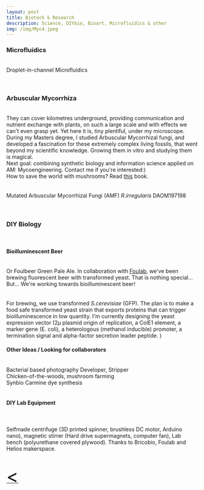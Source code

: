 ```yaml
---
layout: post
title: Biotech & Research
description: Science, DIYbio, Bioart, Microfluidics & other
img: /img/Myc4.jpeg
---
```

<h3>Microfluidics</h3>
<br>
<div class="img_row">
	<img class="col two" src="{{ site.baseurl }}/img/microfluidics.gif" alt="" title=""/>
</div>
<div class="col three caption">
	Droplet-in-channel Microfluidics
</div>
<br>
<br>
<h3>Arbuscular Mycorrhiza</h3>
<br>
They can cover kilometres  underground,
 providing communication and nutrient exchange with plants,
 on such a large scale and with effects we can't even grasp yet.
 Yet here it is, tiny plentiful, under my microscope.
 <br>
 During my Masters degree, I studied Arbuscular Mycorrhizal fungi, and developed a fascination for these extremely complex living fossils, that went beyond my scientific knowledge. Growing them in vitro and studying them is magical.
<br>
Next goal: combining synthetic biology and information science applied on AM: Mycoengineering. Contact me if you're interested:)
<br>
How to save the world with mushrooms? Read <a href="https://www.amazon.com/Mycelium-Running-Mushrooms-Help-World/dp/1580085792" target="blank">this</a> book.

<div class="img_row">
	<img class="col one" src="{{ site.baseurl }}/img/Myc1.jpeg" alt="" title=""/>
	<img class="col one" src="{{ site.baseurl }}/img/Myc2.jpeg" alt="" title=""/>
  <img class="col one" src="{{ site.baseurl }}/img/Myc3.jpeg" alt="" title=""/>
</div>

<div class="img_row">
  <img class="col one" src="{{ site.baseurl }}/img/Myc4.jpeg" alt="" title=""/>
	<img class="col one" src="{{ site.baseurl }}/img/Myc5.jpeg" alt="" title=""/>
  <img class="col one" src="{{ site.baseurl }}/img/Myc6.jpeg" alt="" title=""/>
</div>

<div class="col three caption">
Mutated Arbuscular Mycorrhizal Fungi (AMF) <i>R.irregularis</i> DAOM197198
</div>
<br>
<br>
<h3>DIY Biology</h3>
<br>
<h4>Bioilluminescent Beer</h4>
<br>
Or Foulbeer Green Pale Ale.
In collaboration with <a href="https://foulab.org">Foulab<a/>, we've been brewing fluorescent beer with transformed yeast. That is nothing special... But... We're working towards bioilluminescent beer!

<div class="img_row">
	<img class="col three" src="{{ site.baseurl }}/img/beer1.jpeg" alt="" title=""/>
</div>
<br>
<br>
For brewing, we use transformed <i>S.cerevisiae</i> (GFP). The plan is to make a food safe transformed yeast strain that exports proteins that can trigger bioilluminescence in low quantity. I'm currently designing the yeast expression vector (2µ plasmid origin of replication, a ColE1 element, a marker gene (E. coli), a heterologous (methanol inducible) promoter, a termination signal and alpha-factor secretion leader peptide. )
<br>
<h4>Other Ideas / Looking for collaborators</h4>
<br>
Bacterial based photography Developer, Stripper<br>
Chicken-of-the-woods, mushroom farming<br>
Synbio Carmine dye synthesis
<br>
<br>
<h4>DIY Lab Equipment</h4>
<br>
<div class="img_row">
	<img class="col two" src="{{ site.baseurl }}/img/centr1.jpg" alt="" title="example image"/>
	<img class="col one" src="{{ site.baseurl }}/img/centr2.jpg" alt="" title="example image"/>
</div>
<div class="col three caption">
	Selfmade centrifuge (3D printed spinner, brushless DC motor, Arduino nano), magnetic stirrer (Hard drive supermagnets, computer fan), Lab bench (polyurethane covered plywood). Thanks to Bricobio, Foulab and Helios makerspace.
</div>
<br>
<br>
<a href="javascript:javascript:history.go(-1)">  <font size="13"> < </font> </a>
<br>
<br/><br/><br/>
